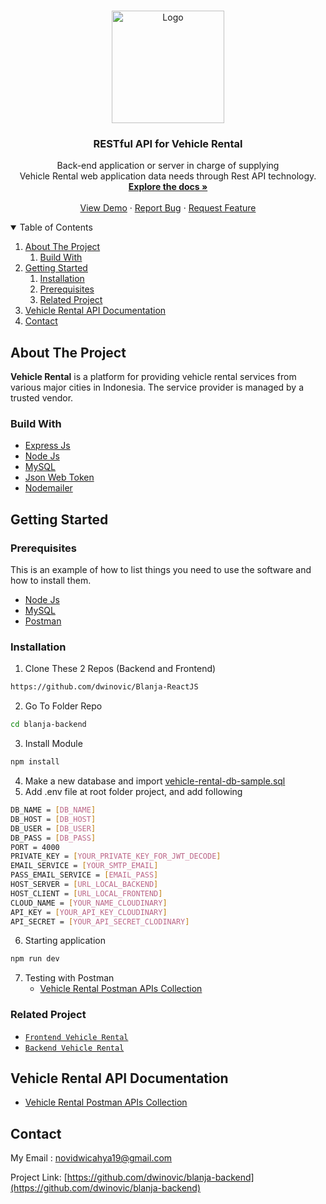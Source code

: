 <!-- PROJECT LOGO -->
<br />
<p align="center">
  <a href="https://github.com/dwinovic/VehiclesRental">
    <img src="https://res.cloudinary.com/dnv-images/image/upload/v1631957118/VehicleRental/ewallet_2_ktkxde.svg" alt="Logo" width="180" height="180">
  </a>

  <h3 align="center">RESTful API for Vehicle Rental</h3>

  <p align="center">
  Back-end application or server in charge of supplying <br> Vehicle Rental web application data needs through Rest API technology.
    <br />
    <a href="https://github.com/dwinovic/backend-vehicleRental"><strong>Explore the docs »</strong></a>
    <br />
    <br />
    <a href="https://vehicle.noopik.com/">View Demo</a>
    ·
    <a href="https://github.com/dwinovic/VehiclesRental">Report Bug</a>
    ·
    <a href="https://github.com/dwinovic/VehiclesRental">Request Feature</a>
  </p>
</p>

<!-- TABLE OF CONTENTS -->
<details open="open">
  <summary>Table of Contents</summary>
  <ol>
    <li>
      <a href="#about-the-project">About The Project</a>
        <ol>
            <li>
                <a href="#build-with">Build With</a>
            </li>
        </ol>
    </li>
    <li>
      <a href="#getting-started">Getting Started</a>
      <ol>
        <li>
          <a href="#installation">Installation</a>
        </li>
        <li>
          <a href="#prerequisites">Prerequisites</a>
        </li>
        <li>
          <a href="#related-project">Related Project</a>
        </li>
      </ol>
    </li>
    <li><a href="#vehicle-rental-api-documentation">Vehicle Rental API Documentation</a></li>
    <li><a href="#contact">Contact</a></li>
  </ol>
</details>

## About The Project

<b>Vehicle Rental</b> is a platform for providing vehicle rental services from various major cities in Indonesia. The service provider is managed by a trusted vendor.

### Build With
* [Express Js](https://expressjs.com/)
* [Node Js](https://nodejs.org/en/)
* [MySQL](https://www.mysql.com/)
* [Json Web Token](https://jwt.io/)
* [Nodemailer](https://nodemailer.com/about/)

## Getting Started

### Prerequisites

This is an example of how to list things you need to use the software and how to install them.
* [Node Js](https://nodejs.org/en/download/)
* [MySQL](https://www.mysql.com/downloads/)
* [Postman](https://www.postman.com/downloads/)

### Installation
    
1. Clone These 2 Repos (Backend and Frontend)
```sh
https://github.com/dwinovic/Blanja-ReactJS
```
2. Go To Folder Repo
```sh
cd blanja-backend
```
3. Install Module
```sh
npm install
```
4. Make a new database and import [vehicle-rental-db-sample.sql](https://drive.google.com/file/d/1nkGK8AMA_NEvgIqXbYQLtEnVCwCU3j9U/view?usp=sharing)
5. Add .env file at root folder project, and add following
```sh
DB_NAME = [DB_NAME]
DB_HOST = [DB_HOST]
DB_USER = [DB_USER]
DB_PASS = [DB_PASS]
PORT = 4000
PRIVATE_KEY = [YOUR_PRIVATE_KEY_FOR_JWT_DECODE]
EMAIL_SERVICE = [YOUR_SMTP_EMAIL]
PASS_EMAIL_SERVICE = [EMAIL_PASS]
HOST_SERVER = [URL_LOCAL_BACKEND]
HOST_CLIENT = [URL_LOCAL_FRONTEND]
CLOUD_NAME = [YOUR_NAME_CLOUDINARY]
API_KEY = [YOUR_API_KEY_CLOUDINARY]
API_SECRET = [YOUR_API_SECRET_CLODINARY]
```
6. Starting application
```sh
npm run dev
```
7. Testing with Postman
    * [Vehicle Rental Postman APIs Collection](https://documenter.getpostman.com/view/15390348/UUxtDVep)

### Related Project
* [`Frontend Vehicle Rental`](https://github.com/dwinovic/VehiclesRental)
* [`Backend Vehicle Rental`](https://github.com/dwinovic/backend-vehicleRental)

## Vehicle Rental API Documentation

* [Vehicle Rental Postman APIs Collection](https://documenter.getpostman.com/view/15390348/UUxtDVep)

## Contact
My Email : novidwicahya19@gmail.com

Project Link: [https://github.com/dwinovic/blanja-backend](https://github.com/dwinovic/blanja-backend)

